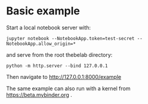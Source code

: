 # Basic example

Start a local notebook server with:

    jupyter notebook --NotebookApp.token=test-secret --NotebookApp.allow_origin=*

and serve from the root thebelab directory:

    python -m http.server --bind 127.0.0.1

Then navigate to http://127.0.0.1:8000/example

The same example can also run with a kernel from https://beta.mybinder.org .
